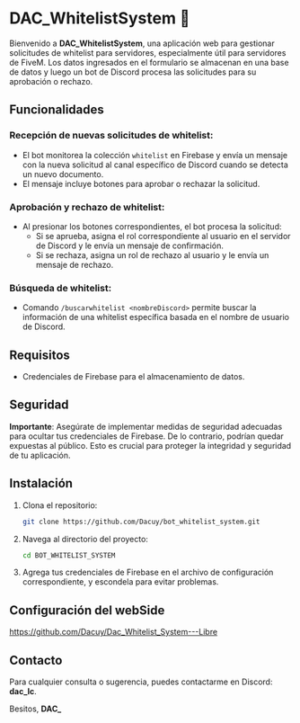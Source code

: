 # DAC_WhitelistSystem 🌟

Bienvenido a **DAC_WhitelistSystem**, una aplicación web para gestionar solicitudes de whitelist para servidores, especialmente útil para servidores de FiveM. Los datos ingresados en el formulario se almacenan en una base de datos y luego un bot de Discord procesa las solicitudes para su aprobación o rechazo.

## Funcionalidades

### Recepción de nuevas solicitudes de whitelist:

- El bot monitorea la colección `whitelist` en Firebase y envía un mensaje con la nueva solicitud al canal específico de Discord cuando se detecta un nuevo documento.
- El mensaje incluye botones para aprobar o rechazar la solicitud.

### Aprobación y rechazo de whitelist:

- Al presionar los botones correspondientes, el bot procesa la solicitud:
  - Si se aprueba, asigna el rol correspondiente al usuario en el servidor de Discord y le envía un mensaje de confirmación.
  - Si se rechaza, asigna un rol de rechazo al usuario y le envía un mensaje de rechazo.

### Búsqueda de whitelist:

- Comando `/buscarwhitelist <nombreDiscord>` permite buscar la información de una whitelist específica basada en el nombre de usuario de Discord.

## Requisitos
- Credenciales de Firebase para el almacenamiento de datos.

## Seguridad
**Importante**: Asegúrate de implementar medidas de seguridad adecuadas para ocultar tus credenciales de Firebase. De lo contrario, podrían quedar expuestas al público. Esto es crucial para proteger la integridad y seguridad de tu aplicación.

## Instalación
1. Clona el repositorio:
    ```bash
    git clone https://github.com/Dacuy/bot_whitelist_system.git
    ```
2. Navega al directorio del proyecto:
    ```bash
    cd BOT_WHITELIST_SYSTEM

4. Agrega tus credenciales de Firebase en el archivo de configuración correspondiente, y escondela para evitar problemas.

## Configuración del webSide
https://github.com/Dacuy/Dac_Whitelist_System---Libre


## Contacto
Para cualquier consulta o sugerencia, puedes contactarme en Discord: **dac_lc**.

Besitos,
**DAC_**

